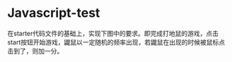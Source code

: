 # Javascript-test
在starter代码文件的基础上，实现下图中的要求。即完成打地鼠的游戏，点击start按钮开始游戏，鼹鼠以一定随机的频率出现，若鼹鼠在出现的时候被鼠标点击到了，则加一分。



